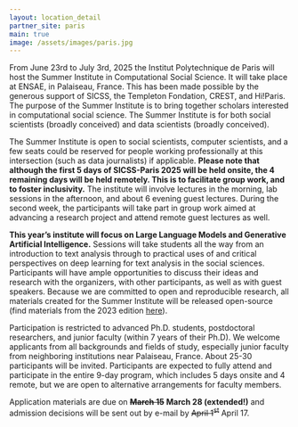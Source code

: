 ```yaml
---
layout: location_detail
partner_site: paris
main: true
image: /assets/images/paris.jpg
---
```


[//]: # (ORGANIZERS: Update the info to match your location. Add a site image to /assets/images/ and update the placeholder URL above to match it. See _data/2025/Paris for yml files that control the header content, location info on general sites page, people lists, and sidebar.)

From June 23rd to July 3rd, 2025 the Institut Polytechnique de Paris will host the Summer Institute in Computational Social Science. It will take place at ENSAE, in Palaiseau, France. This has been made possible by the generous support of SICSS, the Templeton Fondation, CREST, and Hi!Paris. The purpose of the Summer Institute is to bring together scholars interested in computational social science. The Summer Institute is for both social scientists (broadly conceived) and data scientists (broadly conceived).

The Summer Institute is open to social scientists, computer scientists, and a few seats could be reserved for people working professionally at this intersection (such as data journalists) if applicable. **Please note that although the first 5 days of SICSS-Paris 2025 will be held onsite, the 4 remaining days will be held remotely. This is to facilitate group work, and to foster inclusivity.** The institute will involve lectures in the morning, lab sessions in the afternoon, and about 6 evening guest lectures. During the second week, the participants will take part in group work aimed at advancing a research project and attend remote guest lectures as well.

**This year’s institute will focus on Large Language Models and Generative Artificial Intelligence.** Sessions will take students all the way from an introduction to text analysis through to practical uses of and critical perspectives on deep learning for text analysis in the social sciences. Participants will have ample opportunities to discuss their ideas and research with the organizers, with other participants, as well as with guest speakers. Because we are committed to open and reproducible research, all materials created for the Summer Institute will be released open-source (find materials from the 2023 edition [here](https://github.com/fellennert/sicss-paris-2023)).

Participation is restricted to advanced Ph.D. students, postdoctoral researchers, and junior faculty (within 7 years of their Ph.D). We welcome applicants from all backgrounds and fields of study, especially junior faculty from neighboring institutions near Palaiseau, France. About 25-30 participants will be invited. Participants are expected to fully attend and participate in the entire 9-day program, which includes 5 days onsite and 4 remote, but we are open to alternative arrangements for faculty members.

Application materials are due on ~~**March 15**~~ **March 28 (extended!)** and admission decisions will be sent out by e-mail by ~~April 1<sup>st</sup>~~ April 17.

[//]: # (ORGANIZERS: feel free to add a link to your application materials or your SICSS apply page above.)
